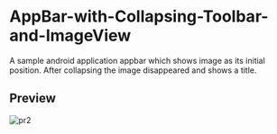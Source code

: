 # AppBar-with-Collapsing-Toolbar-and-ImageView

A sample android application appbar which shows image as its initial position. After collapsing the image disappeared and shows a title.

## Preview

![pr2](https://user-images.githubusercontent.com/29102285/33391624-d4bde8c6-d563-11e7-8a19-057eb837bf90.gif)
